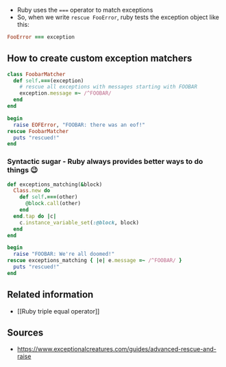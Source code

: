- Ruby uses the `===` operator to match exceptions
- So, when we write `rescue FooError`, ruby tests the exception object like this:
```ruby
FooError === exception
```

## How to create custom exception matchers
```ruby
class FoobarMatcher
  def self.===(exception)
    # rescue all exceptions with messages starting with FOOBAR 
    exception.message =~ /^FOOBAR/
  end
end

begin
  raise EOFError, "FOOBAR: there was an eof!"
rescue FoobarMatcher
  puts "rescued!"
end
```

### Syntactic sugar - Ruby always provides better ways to do things 😉
```ruby
def exceptions_matching(&block)
  Class.new do
    def self.===(other)
      @block.call(other)
    end
  end.tap do |c|
    c.instance_variable_set(:@block, block)
  end
end

begin
  raise "FOOBAR: We're all doomed!"
rescue exceptions_matching { |e| e.message =~ /^FOOBAR/ }
  puts "rescued!"
end
```

## Related information
- [[Ruby triple equal operator]]

## Sources
- https://www.exceptionalcreatures.com/guides/advanced-rescue-and-raise